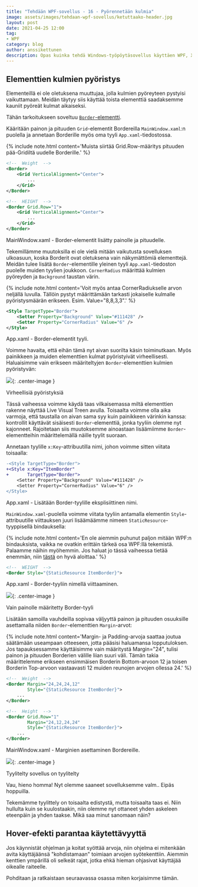 ```yaml
---
title: "Tehdään WPF-sovellus - 16 - Pyörennetään kulmia"
image: assets/images/tehdaan-wpf-sovellus/ketuttaako-header.jpg
layout: post
date: 2021-04-25 12:00
tag:
- WPF
category: blog
author: anssikettunen
description: Opas kuinka tehdä Windows-työpöytäsovellus käyttäen WPF, XAML ja C#. Tässä osassa parannetaan sovelluksen ulkoasua.
---
```


## Elementtien kulmien pyöristys

Elementeillä ei ole oletuksena muuttujaa, jolla kulmien pyöreyteen pystyisi vaikuttamaan. Meidän täytyy siis käyttää toista elementtiä saadaksemme kauniit pyöreät kulmat aikaiseksi.

Tähän tarkoitukseen soveltuu [`Border`-elementti](https://www.wpf-tutorial.com/misc-controls/the-border-control/).

Kääritään painon ja pituuden `Grid`-elementit Bordereilla `MainWindow.xaml`:n puolella ja annetaan Borderille myös oma tyyli `App.xaml`-tiedostossa.

{% include note.html content='Muista siirtää Grid.Row-määritys pituuden pää-Gridiltä uudelle Borderille.' %}

```xml
<!--  Weight  -->
<Border>
    <Grid VerticalAlignment="Center">
        ...
    </Grid>
</Border>

<!--  HEIGHT  -->
<Border Grid.Row="1">
    <Grid VerticalAlignment="Center">
        ...
    </Grid>
</Border>
```
<figcaption>MainWindow.xaml - Border-elementit lisätty painolle ja pituudelle.</figcaption>

Tekemillämme muutoksilla ei ole vielä mitään vaikutusta sovelluksen ulkoasuun, koska Borderit ovat oletuksena vain näkymättömiä elementtejä. Meidän tulee lisätä `Border`-elementille yleinen tyyli `App.xaml`-tiedoston puolelle muiden tyylien joukkoon.
`CornerRadius` määrittää kulmien pyöreyden ja `Background` taustan värin.

{% include note.html content='Voit myös antaa CornerRadiukselle arvon neljällä luvulla. Tällöin pystyt määrittämään tarkasti jokaiselle kulmalle pyöristysmäärän erikseen. Esim. Value="8,8,3,3".' %}

```xml
<Style TargetType="Border">
    <Setter Property="Background" Value="#111428" />
    <Setter Property="CornerRadius" Value="6" />
</Style>
```
<figcaption>App.xaml - Border-elementit tyyli.</figcaption>

Voimme havaita, että eihän tämä nyt aivan suorilta käsin toiminutkaan. Myös painikkeen ja muiden elementtien kulmat pyöristyivät virheellisesti. Haluaisimme vain erikseen määriteltyjen `Border`-elementtien kulmien pyöristyvän:

![][1]{: .center-image }
<figcaption class="caption">Virheellisiä pyöristyksiä</figcaption>

Tässä vaiheessa voimme käydä taas vilkaisemassa miltä elementtien rakenne näyttää Live Visual Treen avulla. Toisaalta voimme olla aika varmoja, että taustalla on aivan sama syy kuin painikkeen värinkin kanssa: kontrollit käyttävät sisäisesti `Border`-elementtiä, jonka tyyliin olemme nyt kajonneet. Rajoitetaan siis muutoksemme ainoastaan lisäämiimme `Border`-elementteihin määrittelemällä näille tyylit suoraan.

Annetaan tyylille `x:Key`-attribuutilla nimi, johon voimme sitten viitata toisaalla:

```diff
-<Style TargetType="Border">
+<Style x:Key="ItemBorder"
+       TargetType="Border">
    <Setter Property="Background" Value="#111428" />
    <Setter Property="CornerRadius" Value="6" />
</Style>
```
<figcaption>App.xaml - Lisätään Border-tyylille eksplisiittinen nimi.</figcaption>

`MainWindow.xaml`-puolella voimme viitata tyyliin antamalla elementin `Style`-attribuutille viittauksen juuri lisäämäämme nimeen `StaticResource`-tyyppisellä bindauksella:

{% include note.html content='En ole aiemmin puhunut paljon mitään WPF:n bindauksista, vaikka ne ovatkin erittäin tärkeä osa WPF:llä tekemistä. Palaamme näihin myöhemmin. Jos haluat jo tässä vaiheessa tietää enemmän, niin [tästä](https://www.wpf-tutorial.com/data-binding/introduction/) on hyvä aloittaa.' %}

```xml
<!--  WEIGHT  -->
<Border Style="{StaticResource ItemBorder}">
```
<figcaption>App.xaml - Border-tyyliin nimellä viittaaminen.</figcaption>

![][2]{: .center-image }
<figcaption class="caption">Vain painolle määritetty Border-tyyli</figcaption>

Lisätään samoilla vauhdeilla sopivaa väljyyttä painon ja pituuden osuuksille asettamalla niiden `Border`-elementtien `Margin`-arvot:

{% include note.html content='Margin- ja Padding-arvoja saattaa joutua säätämään useampaan otteeseen, jotta pääsisi haluamansa lopputuloksen. Jos tapauksessamme käyttäisimme vain määritystä Margin="24", tulisi painon ja pituuden Borderien välille liian suuri väli. Tämän takia määrittelemme erikseen ensimmäisen Borderin Bottom-arvoon 12 ja toisen Borderin Top-arvoon vastaavasti 12 muiden reunojen arvojen ollessa 24.' %}

```xml
<!--  Weight  -->
<Border Margin="24,24,24,12"
        Style="{StaticResource ItemBorder}">
    ...
</Border>

<!--  Height  -->
<Border Grid.Row="1"
        Margin="24,12,24,24"
        Style="{StaticResource ItemBorder}">
    ...
</Border>
```
<figcaption>MainWindow.xaml - Marginien asettaminen Bordereille.</figcaption>

![][3]{: .center-image }
<figcaption class="caption">Tyylitelty sovellus on tyylitelty</figcaption>

Vau, hieno homma! Nyt olemme saaneet sovelluksemme valm.. Eipäs hoppuilla.

Tekemämme tyylittely on toisaalta edistystä, mutta toisaalta taas ei. Niin hullulta kuin se kuulostaakin, niin olemme nyt ottaneet yhden askeleen eteenpäin ja yhden taakse. Mikä saa minut sanomaan näin?

## Hover-efekti parantaa käytettävyyttä

Jos käynnistät ohjelman ja koitat syöttää arvoja, niin ohjelma ei mitenkään avita käyttäjäänsä "kohdistamaan" toimiaan arvojen syötekenttiin. Aiemmin kenttien ympärillä oli selkeät rajat, jotka ehkä hieman ohjasivat käyttäjää oikealle raiteelle.

Pohditaan ja ratkaistaan seuraavassa osassa miten korjaisimme tämän.

[1]: /assets/images/tehdaan-wpf-sovellus/16-01.jpg
[2]: /assets/images/tehdaan-wpf-sovellus/16-02.jpg
[3]: /assets/images/tehdaan-wpf-sovellus/16-03.jpg